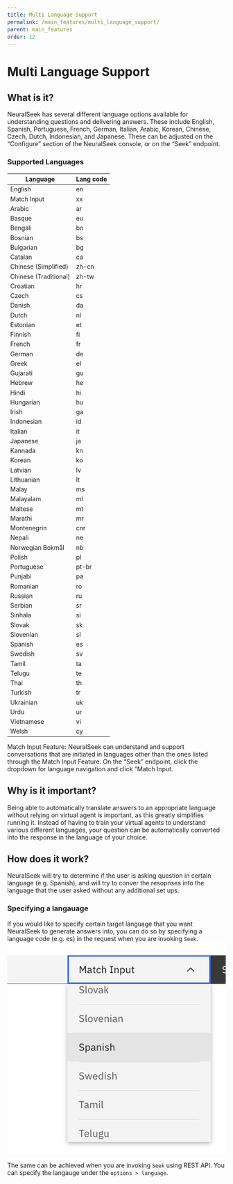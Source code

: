 ```yaml
---
title: Multi Language Support
permalink: /main_features/multi_language_support/
parent: main_features
order: 12
---
```


# Multi Language Support

## What is it?
NeuralSeek has several different language options available for understanding questions and delivering answers. These include English, Spanish, Portuguese, French, German, Italian, Arabic, Korean, Chinese, Czech, Dutch, Indonesian, and Japanese. These can be adjusted on the “Configure” section of the NeuralSeek console, or on the “Seek” endpoint.

### Supported Languages
|Language|Lang code|
|---|---|
|English|en|
|Match Input|xx|
|Arabic|ar|
|Basque|eu|
|Bengali|bn|
|Bosnian|bs|
|Bulgarian|bg|
|Catalan|ca|
|Chinese (Simplified)|zh-cn|
|Chinese (Traditional)|zh-tw|
|Croatian|hr|
|Czech|cs|
|Danish|da|
|Dutch|nl|
|Estonian|et|
|Finnish|fi|
|French|fr|
|German|de|
|Greek|el|
|Gujarati|gu|
|Hebrew|he|
|Hindi|hi|
|Hungarian|hu|
|Irish|ga|
|Indonesian|id|
|Italian|it|
|Japanese|ja|
|Kannada|kn|
|Korean|ko|
|Latvian|lv|
|Lithuanian|lt|
|Malay|ms|
|Malayalam|ml|
|Maltese|mt|
|Marathi|mr|
|Montenegrin|cnr|
|Nepali|ne|
|Norwegian Bokmål|nb|
|Polish|pl|
|Portuguese|pt-br|
|Punjabi|pa|
|Romanian|ro|
|Russian|ru|
|Serbian|sr|
|Sinhala|si|
|Slovak|sk|
|Slovenian|sl|
|Spanish|es|
|Swedish|sv|
|Tamil|ta|
|Telugu|te|
|Thai|th|
|Turkish|tr|
|Ukrainian|uk|
|Urdu|ur|
|Vietnamese|vi|
|Welsh|cy|

Match Input Feature: NeuralSeek can understand and support conversations that are initiated in languages other than the ones listed through the Match Input Feature. On the “Seek” endpoint, click the dropdown for language navigation and click “Match Input.

## Why is it important?
Being able to automatically translate answers to an appropriate language without relying on virtual agent is important, as this greatly simplifies running it. Instead of having to train your virtual agents to understand various different languages, your question can be automatically converted into the response in the language of your choice.

## How does it work?
NeuralSeek will try to determine if the user is asking question in certain language (e.g. Spanish), and will try to conver the resopnses into the language that the user asked without any additional set ups.

### Specifying a langauage
If you would like to specify certain target language that you want NeuralSeek to generate answers into, you can do so by specifying a language code (e.g. es) in the request when you are invoking `Seek`.
![lang selection](images/image-001.png)

The same can be achieved when you are invoking `Seek` using REST API. You can specify the langauge under the `options > language`.
